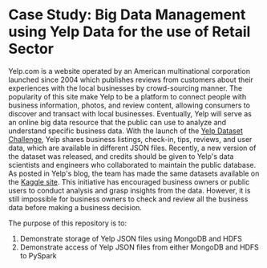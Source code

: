 # Case Study: Big Data Management using Yelp Data for the use of Retail Sector 

Yelp.com is a website operated by an American multinational corporation launched since 2004 which publishes reviews from customers about their experiences with the local businesses by crowd-sourcing manner. The popularity of this site make Yelp to be a platform to connect people with business information, photos, and review content, allowing consumers to discover and transact with local businesses. Eventually, Yelp will serve as an online big data resource that the public can use to analyze and understand specific business data. With the launch of the [Yelp Dataset Challenge](https://www.yelp.com/dataset), Yelp shares business listings, check-in, tips, reviews, and user data, which are available in different JSON files. Recently, a new version of the dataset was released, and credits should be given to Yelp's data scientists and engineers who collaborated to maintain the public database. As posted in Yelp's blog, the team has made the same datasets available on the [Kaggle site](https://www.kaggle.com/yelp-dataset/yelp-dataset). This initiative has encouraged business owners or public users to conduct analysis and grasp insights from the data. However, it is still impossible for business owners to check and review all the business data before making a business decision. 

The purpose of this repository is to:
1) Demonstrate storage of Yelp JSON files using MongoDB and HDFS
2) Demonstrate access of Yelp JSON files from either MongoDB and HDFS to PySpark 
